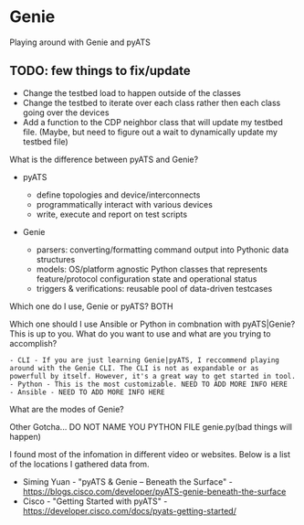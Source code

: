 # Genie
Playing around with Genie and pyATS

## TODO: few things to fix/update
  - Change the testbed load to happen outside of the classes
  - Change the testbed to iterate over each class rather then each class going over the devices
  - Add a function to the CDP neighbor class that will update my testbed file. (Maybe, but need to figure out a wait to dynamically update my testbed file)

What is the difference between pyATS and Genie? 
- pyATS
    - define topologies and device/interconnects
    - programmatically interact with various devices
    - write, execute and report on test scripts

- Genie
    - parsers: converting/formatting command output into Pythonic data structures
    - models: OS/platform agnostic Python classes that represents feature/protocol configuration state and operational status
    - triggers & verifications: reusable pool of data-driven testcases

Which one do I use, Genie or pyATS?
BOTH

Which one should I use Ansible or Python in combnation with pyATS|Genie?
This is up to you. What do you want to use and what are you trying to accomplish?

    - CLI - If you are just learning Genie|pyATS, I reccommend playing around with the Genie CLI. The CLI is not as expandable or as powerfull by itself. However, it's a great way to get started in tool.
    - Python - This is the most customizable. NEED TO ADD MORE INFO HERE
    - Ansible - NEED TO ADD MORE INFO HERE

What are the modes of Genie?


Other Gotcha...
DO NOT NAME YOU PYTHON FILE genie.py(bad things will happen)


I found most of the infomation in different video or websites. Below is a list of the locations I gathered data from.
- Siming Yuan - "pyATS & Genie – Beneath the Surface" - https://blogs.cisco.com/developer/pyATS-genie-beneath-the-surface
- Cisco - "Getting Started with pyATS" - https://developer.cisco.com/docs/pyats-getting-started/